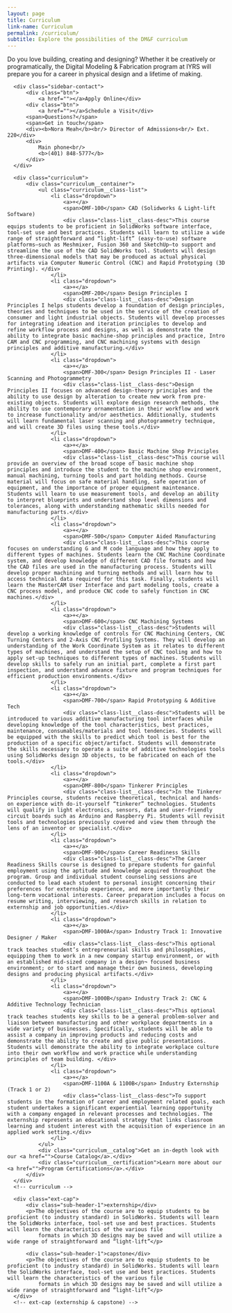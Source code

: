 ```yaml
---
layout: page
title: Curriculum
link-name: Curriculum
permalink: /curriculum/
subtitle: Explore the possibilities of the DM&F curriculum
---
```

<section class="curriculum-page">
  <div class="grid-container flex">
      <div class="page__intro-text">Do you love building, creating and designing? Whether it be creatively or programatically, the Digital Modeling & Fabrication program at IYRS will prepare you for a career in physical design and a lifetime of making.</div>

      <div class="sidebar-contact">
          <div class="btn">
              <a href=""></a>Apply Online</div>
          <div class="btn">
              <a href=""></a>Schedule a Visit</div>
          <span>Questions?</span>
          <span>Get in touch</span>
          <div><b>Nora Meah</b><br/> Director of Admissions<br/> Ext. 220</div>
          <div>
              Main phone<br/>
              <b>(401) 848-5777</b>
          </div>
      </div>

      <div class="curriculum">
          <div class="curriculum__container">
              <ul class="curriculum__class-list">
                  <li class="dropdown">
                      <a>+</a>
                      <span>DMF-100</span> CAD (Solidworks & Light-lift Software)
                      <div class="class-list__class-desc">This course equips students to be proficient in SolidWorks software interface, tool-set use and best practices. Students will learn to utilize a wide range of straightforward and “light-lift” (easy-to-use) software platforms—such as Meshmixer, Fusion 360 and SketchUp—to support and streamline the use of the CAD SolidWorks tool. Students will design three-dimensional models that may be produced as actual physical artifacts via Computer Numeric Control (CNC) and Rapid Prototyping (3D Printing). </div>
                  </li>
                  <li class="dropdown">
                      <a>+</a>
                      <span>DMF-200</span> Design Principles I
                      <div class="class-list__class-desc">Design Principles I helps students develop a foundation of design principles, theories and techniques to be used in the service of the creation of consumer and light industrial objects. Students will develop processes for integrating ideation and iteration principles to develop and refine workflow process and designs, as well as demonstrate the ability to integrate basic machine-shop principles and practice, Intro CAM and CNC programming, and CNC machining systems with design principles and additive manufacturing.</div>
                  </li>
                  <li class="dropdown">
                      <a>+</a>
                      <span>DMF-300</span> Design Principles II - Laser Scanning and Photogrammetry
                      <div class="class-list__class-desc">Design Principles II focuses on advanced design-theory principles and the ability to use design by alteration to create new work from pre-existing objects. Students will explore design research methods, the ability to use contemporary ornamentation in their workflow and work to increase functionality and/or aesthetics. Additionally, students will learn fundamental laser scanning and photogrammetry technique, and will create 3D files using these tools.</div>
                  </li>
                  <li class="dropdown">
                      <a>+</a>
                      <span>DMF-400</span> Basic Machine Shop Principles
                      <div class="class-list__class-desc">This course will provide an overview of the broad scope of basic machine shop principles and introduce the student to the machine shop environment, manual machining, turning tools and part holding methods. Course material will focus on safe material handling, safe operation of equipment, and the importance of proper equipment maintenance. Students will learn to use measurement tools, and develop an ability to interpret blueprints and understand shop level dimensions and tolerances, along with understanding mathematic skills needed for manufacturing parts.</div>
                  </li>
                  <li class="dropdown">
                      <a>+</a>
                      <span>DMF-500</span> Computer Aided Manufacturing
                      <div class="class-list__class-desc">This course focuses on understanding G and M code language and how they apply to different types of machines. Students learn the CNC Machine Coordinate system, and develop knowledge of different CAD file formats and how the CAD files are used in the manufacturing process. Students will develop proper machining and turning methods and will learn how to access technical data required for this task. Finally, students will learn the MasterCAM User Interface and part modeling tools, create a CNC process model, and produce CNC code to safely function in CNC machines.</div>
                  </li>
                  <li class="dropdown">
                      <a>+</a>
                      <span>DMF-600</span> CNC Machining Systems
                      <div class="class-list__class-desc">Students will develop a working knowledge of controls for CNC Machining Centers, CNC Turning Centers and 2-Axis CNC Profiling Systems. They will develop an understanding of the Work Coordinate System as it relates to different types of machines, and understand the setup of CNC tooling and how to apply set-up techniques to different types of machines. Students will develop skills to safely run an initial part, complete a first part inspection, and understand advance fixture and program techniques for efficient production environments.</div>
                  </li>
                  <li class="dropdown">
                      <a>+</a>
                      <span>DMF-700</span> Rapid Prototyping & Additive Tech
                      <div class="class-list__class-desc">Students will be introduced to various additive manufacturing tool interfaces while developing knowledge of the tool characteristics, best practices, maintenance, consumables/materials and tool tendencies. Students will be equipped with the skills to predict which tool is best for the production of a specific object/artifact. Students will demonstrate the skills necessary to operate a suite of additive technologies tools using SolidWorks design 3D objects, to be fabricated on each of the tools.</div>
                  </li>
                  <li class="dropdown">
                      <a>+</a>
                      <span>DMF-800</span> Tinkerer Principles
                      <div class="class-list__class-desc">In the Tinkerer Principles course, students receive theoretical, technical and hands-on experience with do-it-yourself “tinkerer” technologies. Students will qualify in light electronics, sensors, data and user-friendly circuit boards such as Arduino and Raspberry Pi. Students will revisit tools and technologies previously covered and view them through the lens of an inventor or specialist.</div>
                  </li>
                  <li class="dropdown">
                      <a>+</a>
                      <span>DMF-900</span> Career Readiness Skills
                      <div class="class-list__class-desc">The Career Readiness Skills course is designed to prepare students for gainful employment using the aptitude and knowledge acquired throughout the program. Group and individual student counseling sessions are conducted to lead each student to personal insight concerning their preferences for externship experience, and more importantly their long-term vocational interests. Career preparation includes a focus on resume writing, interviewing, and research skills in relation to externship and job opportunities.</div>
                  </li>
                  <li class="dropdown">
                      <a>+</a>
                      <span>DMF-1000A</span> Industry Track 1: Innovative Designer / Maker
                      <div class="class-list__class-desc">This optional track teaches student’s entrepreneurial skills and philosophies, equipping them to work in a new company startup environment, or with an established mid-sized company in a design¬ focused business environment; or to start and manage their own business, developing designs and producing physical artifacts.</div>
                  </li>
                  <li class="dropdown">
                      <a>+</a>
                      <span>DMF-1000B</span> Industry Track 2: CNC & Additive Technology Technician
                      <div class="class-list__class-desc">This optional track teaches students key skills to be a general problem-solver and liaison between manufacturing and other workplace departments in a wide variety of businesses. Specifically, students will be able to assist a company in improving products and reducing costs and demonstrate the ability to create and give public presentations.  Students will demonstrate the ability to integrate workplace culture into their own workflow and work practice while understanding principles of team building. </div>
                  </li>
                  <li class="dropdown">
                      <a>+</a>
                      <span>DMF-1100A & 1100B</span> Industry Externship (Track 1 or 2)
                      <div class="class-list__class-desc">To support students in the formation of career and employment related goals, each student undertakes a significant experiential learning opportunity with a company engaged in relevant processes and technologies. The externship represents an educational strategy that links classroom learning and student interest with the acquisition of experience in an applied work setting.</div>
                  </li>
              </ul>
              <div class="curriculum__catalog">Get an in-depth look with our <a href="">Course Catalog</a>.</div>
              <div class="curriculum__certification">Learn more about our <a href="">Program Certifications</a>.</div>
          </div>
      </div>
      <!-- curriculum -->

      <div class="ext-cap">
          <div class="sub-header-1">externship</div>
          <p>The objectives of the course are to equip students to be proficient (to industry standard) in SolidWorks. Students will learn the SolidWorks interface, tool-set use and best practices. Students will learn the characteristics of the various file
              formats in which 3D designs may be saved and will utilize a wide range of straightforward and “light-lift”</p>

          <div class="sub-header-1">capstone</div>
          <p>The objectives of the course are to equip students to be proficient (to industry standard) in SolidWorks. Students will learn the SolidWorks interface, tool-set use and best practices. Students will learn the characteristics of the various file
              formats in which 3D designs may be saved and will utilize a wide range of straightforward and “light-lift”</p>
      </div>
      <!-- ext-cap (externship & capstone) -->
  </div>
  <!-- grid-container -->

  <div class="curriculum__dot-bg"></div>

</section>
<!-- Section: curriculum-page -->


<script src="https://code.jquery.com/jquery-3.2.1.min.js" integrity="sha256-hwg4gsxgFZhOsEEamdOYGBf13FyQuiTwlAQgxVSNgt4=" crossorigin="anonymous"></script>

<script>
$(document).ready(function(){

  $('li.dropdown').each(function() {
    var $dropdown = $(this);

    $("a", $dropdown).click(function(e) {
      e.preventDefault();
      $div = $("div.class-list__class-desc", $dropdown);
      $div.slideToggle();
      $("div.class-list__class-desc").not($div).slideUp();
      return false;
    });
});

  $('html').click(function(){
    $("div.class-list__class-desc").slideUp();
  });
});



</script>
